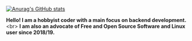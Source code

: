 [![Anurag's GitHub stats](https://github-readme-stats.vercel.app/api?username=david-0609&theme=tokyonight&hide_border=true)](https://github.com/anuraghazra/github-readme-stats)

**Hello! I am a hobbyist coder with a main focus on backend development.** <br\> **I am also an advocate of Free and Open Source Software and Linux user since 2018/19.**

